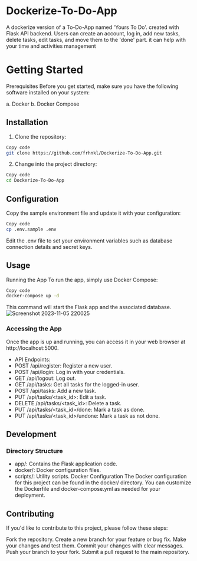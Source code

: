 # Dockerize-To-Do-App
A dockerize version of a To-Do-App named 'Yours To Do'. created with Flask API backend. Users can create an account, log in, add new tasks, delete tasks, edit tasks, and move them to the 'done' part. it can help with your time and activities management
# Getting Started
Prerequisites
Before you get started, make sure you have the following software installed on your system:

a. Docker
b. Docker Compose

## Installation
1. Clone the repository:

```bash
Copy code
git clone https://github.com/frhnkl/Dockerize-To-Do-App.git
```
2. Change into the project directory:

```bash
Copy code
cd Dockerize-To-Do-App
```
## Configuration
Copy the sample environment file and update it with your configuration:

```bash
Copy code
cp .env.sample .env
```

Edit the .env file to set your environment variables such as database connection details and secret keys.

## Usage
Running the App
To run the app, simply use Docker Compose:

```bash
Copy code
docker-compose up -d
```
This command will start the Flask app and the associated database.
![Screenshot 2023-11-05 220025](https://github.com/frhnkl/Dockerize-To-Do-App/assets/125452431/0867353d-ff90-4ee7-8d3c-89a880def88b)



### Accessing the App
Once the app is up and running, you can access it in your web browser at http://localhost:5000.

- API Endpoints:
- POST /api/register: Register a new user.
- POST /api/login: Log in with your credentials.
- GET /api/logout: Log out.
- GET /api/tasks: Get all tasks for the logged-in user.
- POST /api/tasks: Add a new task.
- PUT /api/tasks/<task_id>: Edit a task.
- DELETE /api/tasks/<task_id>: Delete a task.
- PUT /api/tasks/<task_id>/done: Mark a task as done.
- PUT /api/tasks/<task_id>/undone: Mark a task as not done.
  
## Development
### Directory Structure
- app/: Contains the Flask application code.
- docker/: Docker configuration files.
- scripts/: Utility scripts.
Docker Configuration
The Docker configuration for this project can be found in the docker/ directory. You can customize the Dockerfile and docker-compose.yml as needed for your deployment.

## Contributing
If you'd like to contribute to this project, please follow these steps:

Fork the repository.
Create a new branch for your feature or bug fix.
Make your changes and test them.
Commit your changes with clear messages.
Push your branch to your fork.
Submit a pull request to the main repository.

